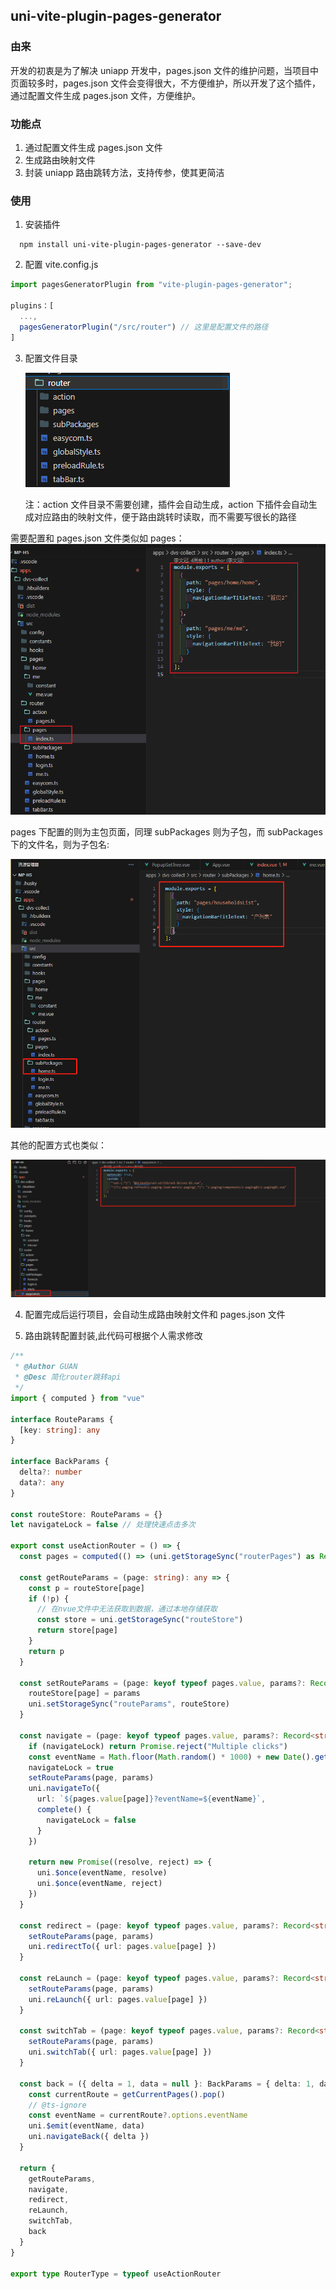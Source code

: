 ## uni-vite-plugin-pages-generator

### 由来

开发的初衷是为了解决 uniapp 开发中，pages.json 文件的维护问题，当项目中页面较多时，pages.json 文件会变得很大，不方便维护，所以开发了这个插件，通过配置文件生成 pages.json 文件，方便维护。

### 功能点

1. 通过配置文件生成 pages.json 文件
2. 生成路由映射文件
3. 封装 uniapp 路由跳转方法，支持传参，使其更简洁

### 使用

1. 安装插件

```
  npm install uni-vite-plugin-pages-generator --save-dev
```

2. 配置 vite.config.js

```js
import pagesGeneratorPlugin from "vite-plugin-pages-generator";

plugins：[
  ...,
  pagesGeneratorPlugin("/src/router") // 这里是配置文件的路径
]
```

3. 配置文件目录

   ![Alt text](README/image.png)

   注：action 文件目录不需要创建，插件会自动生成，action 下插件会自动生成对应路由的映射文件，便于路由跳转时读取，而不需要写很长的路径

需要配置和 pages.json 文件类似如 pages：
![Alt text](README/pages.png)

pages 下配置的则为主包页面，同理 subPackages 则为子包，而 subPackages 下的文件名，则为子包名:

![Alt text](README/subPackages.png)

其他的配置方式也类似：

![Alt text](README/easycom.png)

4. 配置完成后运行项目，会自动生成路由映射文件和 pages.json 文件

5. 路由跳转配置封装,此代码可根据个人需求修改

```ts
/**
 * @Author GUAN
 * @Desc 简化router跳转api
 */
import { computed } from "vue"

interface RouteParams {
  [key: string]: any
}

interface BackParams {
  delta?: number
  data?: any
}

const routeStore: RouteParams = {}
let navigateLock = false // 处理快速点击多次

export const useActionRouter = () => {
  const pages = computed(() => (uni.getStorageSync("routerPages") as Record<string, string>) || {})

  const getRouteParams = (page: string): any => {
    const p = routeStore[page]
    if (!p) {
      // 在nvue文件中无法获取到数据，通过本地存储获取
      const store = uni.getStorageSync("routeStore")
      return store[page]
    }
    return p
  }

  const setRouteParams = (page: keyof typeof pages.value, params?: Record<string, any>) => {
    routeStore[page] = params
    uni.setStorageSync("routeParams", routeStore)
  }

  const navigate = (page: keyof typeof pages.value, params?: Record<string, any>): Promise<any> => {
    if (navigateLock) return Promise.reject("Multiple clicks")
    const eventName = Math.floor(Math.random() * 1000) + new Date().getTime() + "" // 生成唯一事件名
    navigateLock = true
    setRouteParams(page, params)
    uni.navigateTo({
      url: `${pages.value[page]}?eventName=${eventName}`,
      complete() {
        navigateLock = false
      }
    })

    return new Promise((resolve, reject) => {
      uni.$once(eventName, resolve)
      uni.$once(eventName, reject)
    })
  }

  const redirect = (page: keyof typeof pages.value, params?: Record<string, any>): void => {
    setRouteParams(page, params)
    uni.redirectTo({ url: pages.value[page] })
  }

  const reLaunch = (page: keyof typeof pages.value, params?: Record<string, any>): void => {
    setRouteParams(page, params)
    uni.reLaunch({ url: pages.value[page] })
  }

  const switchTab = (page: keyof typeof pages.value, params?: Record<string, any>): void => {
    setRouteParams(page, params)
    uni.switchTab({ url: pages.value[page] })
  }

  const back = ({ delta = 1, data = null }: BackParams = { delta: 1, data: null }): void => {
    const currentRoute = getCurrentPages().pop()
    // @ts-ignore
    const eventName = currentRoute?.options.eventName
    uni.$emit(eventName, data)
    uni.navigateBack({ delta })
  }

  return {
    getRouteParams,
    navigate,
    redirect,
    reLaunch,
    switchTab,
    back
  }
}

export type RouterType = typeof useActionRouter
```
